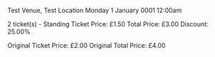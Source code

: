 Test Venue, Test Location
Monday 1 January 0001 12:00am

2 ticket(s) - Standing
Ticket Price: £1.50
Total Price: £3.00
Discount: 25.00%

Original Ticket Price: £2.00
Original Total Price: £4.00